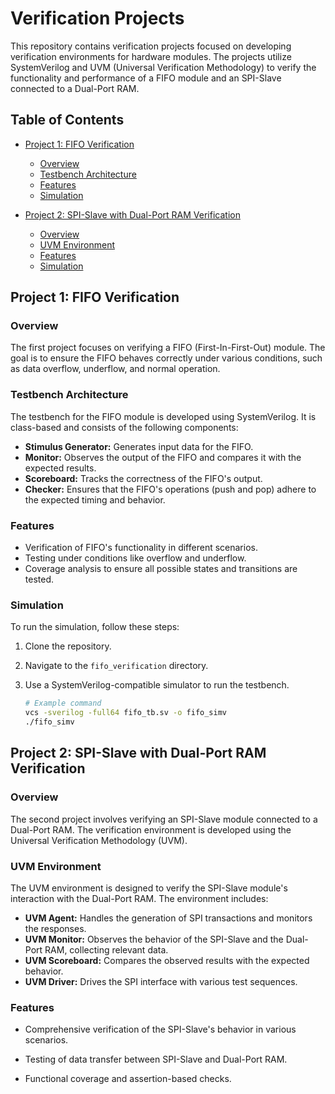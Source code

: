 # Verification Projects

This repository contains verification projects focused on developing verification environments for hardware modules. The projects utilize SystemVerilog and UVM (Universal Verification Methodology) to verify the functionality and performance of a FIFO module and an SPI-Slave connected to a Dual-Port RAM.

## Table of Contents

- [Project 1: FIFO Verification](#project-1-fifo-verification)
  - [Overview](#overview)
  - [Testbench Architecture](#testbench-architecture)
  - [Features](#features)
  - [Simulation](#simulation)

- [Project 2: SPI-Slave with Dual-Port RAM Verification](#project-2-spi-slave-with-dual-port-ram-verification)
  - [Overview](#overview-1)
  - [UVM Environment](#uvm-environment)
  - [Features](#features-1)
  - [Simulation](#simulation-1)

## Project 1: FIFO Verification

### Overview

The first project focuses on verifying a FIFO (First-In-First-Out) module. The goal is to ensure the FIFO behaves correctly under various conditions, such as data overflow, underflow, and normal operation.

### Testbench Architecture

The testbench for the FIFO module is developed using SystemVerilog. It is class-based and consists of the following components:

- **Stimulus Generator:** Generates input data for the FIFO.
- **Monitor:** Observes the output of the FIFO and compares it with the expected results.
- **Scoreboard:** Tracks the correctness of the FIFO's output.
- **Checker:** Ensures that the FIFO's operations (push and pop) adhere to the expected timing and behavior.

### Features

- Verification of FIFO's functionality in different scenarios.
- Testing under conditions like overflow and underflow.
- Coverage analysis to ensure all possible states and transitions are tested.

### Simulation

To run the simulation, follow these steps:

1. Clone the repository.
2. Navigate to the `fifo_verification` directory.
3. Use a SystemVerilog-compatible simulator to run the testbench.

    ```sh
    # Example command
    vcs -sverilog -full64 fifo_tb.sv -o fifo_simv
    ./fifo_simv
    ```

## Project 2: SPI-Slave with Dual-Port RAM Verification

### Overview

The second project involves verifying an SPI-Slave module connected to a Dual-Port RAM. The verification environment is developed using the Universal Verification Methodology (UVM).

### UVM Environment

The UVM environment is designed to verify the SPI-Slave module's interaction with the Dual-Port RAM. The environment includes:

- **UVM Agent:** Handles the generation of SPI transactions and monitors the responses.
- **UVM Monitor:** Observes the behavior of the SPI-Slave and the Dual-Port RAM, collecting relevant data.
- **UVM Scoreboard:** Compares the observed results with the expected behavior.
- **UVM Driver:** Drives the SPI interface with various test sequences.

### Features

- Comprehensive verification of the SPI-Slave's behavior in various scenarios.
- Testing of data transfer between SPI-Slave and Dual-Port RAM.
- Functional coverage and assertion-based checks.


    ```
